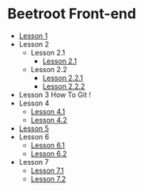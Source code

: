 # Beetroot Front-end

* [Lesson 1](https://Nikitaudav.github.io/beetroot/Lesson_1/index.html)
* Lesson 2
  * Lesson 2.1
    * [Lesson 2.1](https://Nikitaudav.github.io/beetroot/Lesson_2/Homework_2_List/index.html)
  * Lesson 2.2
    * [Lesson 2.2.1](https://Nikitaudav.github.io/beetroot/Lesson_2/Homework_2_chain1/index.html)
    * [Lesson 2.2.2](https://Nikitaudav.github.io/beetroot/Lesson_2/Homework_2_chain2/index.html)
* Lesson 3 How To Git !
* Lesson 4
  * [Lesson 4.1](https://Nikitaudav.github.io/beetroot/Lesson_4/HomeWork_4_1)
  * [Lesson 4.2](https://Nikitaudav.github.io/beetroot/Lesson_4/HomeWork_4_2)
* [Lesson 5](https://Nikitaudav.github.io/beetroot/Lesson_5)
* Lesson 6
  * [Lesson 6.1](https://Nikitaudav.github.io/beetroot/Lesson_6/Home_1)
  * [Lesson 6.2](https://Nikitaudav.github.io/beetroot/Lesson_6/Home_2/index.html)
* Lesson 7
  * [Lesson 7.1](https://Nikitaudav.github.io/beetroot/Lesson_7/Home_1)
  * [Lesson 7.2](https://Nikitaudav.github.io/beetroot/Lesson_7/Home_2)
